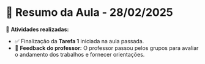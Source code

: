 # 📌 Resumo da Aula - 28/02/2025  

📌 **Atividades realizadas:**  
- ✅ Finalização da **Tarefa 1** iniciada na aula passada.  
- 🎯 **Feedback do professor:** O professor passou pelos grupos para avaliar o andamento dos trabalhos e fornecer orientações.  

